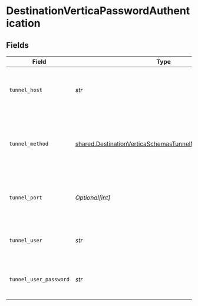 # DestinationVerticaPasswordAuthentication


## Fields

| Field                                                                                                                                | Type                                                                                                                                 | Required                                                                                                                             | Description                                                                                                                          | Example                                                                                                                              |
| ------------------------------------------------------------------------------------------------------------------------------------ | ------------------------------------------------------------------------------------------------------------------------------------ | ------------------------------------------------------------------------------------------------------------------------------------ | ------------------------------------------------------------------------------------------------------------------------------------ | ------------------------------------------------------------------------------------------------------------------------------------ |
| `tunnel_host`                                                                                                                        | *str*                                                                                                                                | :heavy_check_mark:                                                                                                                   | Hostname of the jump server host that allows inbound ssh tunnel.                                                                     |                                                                                                                                      |
| `tunnel_method`                                                                                                                      | [shared.DestinationVerticaSchemasTunnelMethodTunnelMethod](../../models/shared/destinationverticaschemastunnelmethodtunnelmethod.md) | :heavy_check_mark:                                                                                                                   | Connect through a jump server tunnel host using username and password authentication                                                 |                                                                                                                                      |
| `tunnel_port`                                                                                                                        | *Optional[int]*                                                                                                                      | :heavy_minus_sign:                                                                                                                   | Port on the proxy/jump server that accepts inbound ssh connections.                                                                  | 22                                                                                                                                   |
| `tunnel_user`                                                                                                                        | *str*                                                                                                                                | :heavy_check_mark:                                                                                                                   | OS-level username for logging into the jump server host                                                                              |                                                                                                                                      |
| `tunnel_user_password`                                                                                                               | *str*                                                                                                                                | :heavy_check_mark:                                                                                                                   | OS-level password for logging into the jump server host                                                                              |                                                                                                                                      |